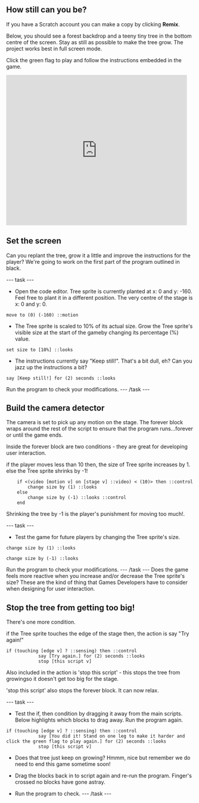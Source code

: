 ## How still can you be?

If you have a Scratch account you can make a copy by clicking **Remix**.

Below, you should see a forest backdrop and a teeny tiny tree in the bottom centre of the screen. Stay as still as possible to make the tree grow. The project works best in full screen mode.

Click the green flag to play and follow the instructions embedded in the game.

<div>
<iframe src="https://scratch.mit.edu/projects/396479175/editor/embed" allowtransparency="true" width="485" height="402" frameborder="0" scrolling="no" allowfullscreen></iframe>
</div>

## Set the screen

Can you replant the tree, grow it a little and improve the instructions for the player? We're going to work on the first part of the program outlined in black.

--- task ---
+ Open the code editor. Tree sprite is currently planted at x: 0 and y: -160. Feel free to plant it in a different position. The very centre of the stage is x: 0 and y: 0.
```blocks3
move to (0) (-160) ::motion
```
+ The Tree sprite is scaled to 10% of its actual size. Grow the Tree sprite's visible size at the start of the gameby changing its percentage (%) value.
```blocks3
set size to [10%] ::looks
```
+ The instructions currently say "Keep still!". That's a bit dull, eh? Can you jazz up the instructions a bit?
```blocks3
say [Keep still!] for (2) seconds ::looks
```
Run the program to check your modifications.
--- /task ---

## Build the camera detector
The camera is set to pick up any motion on the stage. The forever block wraps around the rest of the script to ensure that the program runs...forever or until the game ends.

Inside the forever block are two conditions - they are great for developing user interaction.

if the player moves less than 10 then, the size of Tree sprite increases by 1.
else the Tree sprite shrinks by -1! 

```blocks3
	if <(video [motion v] on [stage v] ::video) < (10)> then ::control 
		change size by (1) ::looks
	else 
		change size by (-1) ::looks ::control
	end
```
Shrinking the tree by -1 is the player's punishment for moving too much!.

--- task ---
+ Test the game for future players by changing the Tree sprite's size.
```blocks3
change size by (1) ::looks
```
```blocks3
change size by (-1) ::looks
```
Run the program to check your modifications.
--- /task ---
Does the game feels more reactive when you increase and/or decrease the Tree sprite's size? These are the kind of thing that Games Developers have to consider when designing for user interaction.

## Stop the tree from getting too big!
There's one more condition.

if the Tree sprite touches the edge of the stage then, the action is say "Try again!" 
```blocks3
if (touching [edge v] ? ::sensing) then ::control
			say [Try again.] for (2) seconds ::looks
			stop [this script v]
```
Also included in the action is 'stop this script' - this stops the tree from growingso it doesn't get too big for the stage.

'stop this script' also stops the forever block. It can now relax.

--- task ---
+ Test the if, then condition by dragging it away from the main scripts. Below highlights which blocks to drag away. Run the program again.
```blocks3
if (touching [edge v] ? ::sensing) then ::control
			say [You did it! Stand on one leg to make it harder and click the green flag to play again.] for (2) seconds ::looks
			stop [this script v]
```
+ Does that tree just keep on growing? Hmmm, nice but remember we do need to end this game sometime soon!

+ Drag the blocks back in to script again and re-run the program. Finger's crossed no blocks have gone astray. 

+ Run the program to check.
--- /task ---
